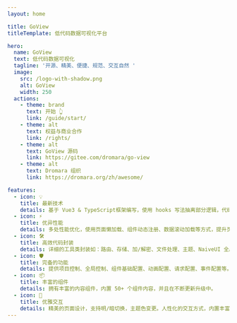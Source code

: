 ```yaml
---
layout: home

title: GoView
titleTemplate: 低代码数据可视化平台

hero:
  name: GoView
  text: 低代码数据可视化
  tagline: '开源、精美、便捷、规范、交互自然 '
  image:
    src: /logo-with-shadow.png
    alt: GoView
    width: 250
  actions:
    - theme: brand
      text: 开始 👆
      link: /guide/start/
    - theme: alt
      text: 权益与商业合作
      link: /rights/
    - theme: alt
      text: GoView 源码
      link: https://gitee.com/dromara/go-view
    - theme: alt
      text: Dromara 组织
      link: https://dromara.org/zh/awesome/

features:
  - icon: 💡
    title: 最新技术
    details: 基于 Vue3 & TypeScript框架编写，使用 hooks 写法抽离部分逻辑，代码结构更加清晰。
  - icon: ⚡️
    title: 优异性能
    details: 多处性能优化，使用页面懒加载、组件动态注册、数据滚动加载等方式，提升页面渲染速度。
  - icon: 🛠️
    title: 高效代码封装
    details: 详细的工具类封装如：路由、存储、加/解密、文件处理、主题、NaiveUI 全局方法、组件等。
  - icon: 🛡️
    title: 完备的功能
    details: 提供项目控制、全局控制、组件基础配置、动画配置、请求配置、事件配置等。
  - icon: 📦
    title: 丰富的组件
    details: 拥有丰富的内容组件，内置 50+ 个组件内容，并且在不断更新升级中。 
  - icon: 🔔
    title: 优雅交互
    details: 精美的页面设计，支持明/暗切换，主题色变更。人性化的交互方式，内置丰富快捷方案。
---
```


<script setup>
import { onMounted } from 'vue'
import { fetchReleaseTag } from './.vitepress/utils/fetchReleaseTag.js'

onMounted(() => {
  fetchReleaseTag('v1.1.5')
})
</script>